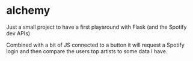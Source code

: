 # alchemy

Just a small project to have a first playaround with Flask (and the Spotify dev APIs) 

Combined with a bit of JS connected to a button it will request a Spotify login and then compare the users top artists to some data I have. 
